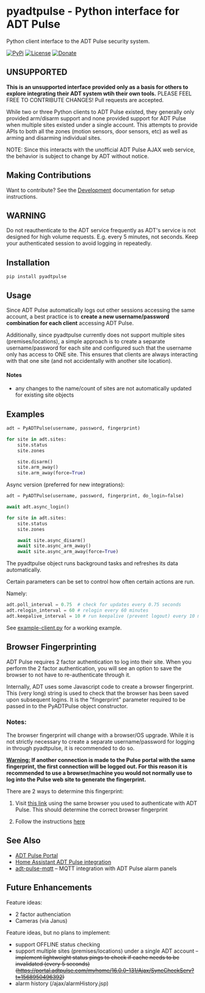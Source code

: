 # pyadtpulse - Python interface for ADT Pulse

Python client interface to the ADT Pulse security system.

[![PyPi](https://img.shields.io/pypi/v/pyadtpulse.svg)](https://pypi.python.org/pypi/pyadtpulse)
[![License](https://img.shields.io/badge/License-Apache%202.0-blue.svg)](https://opensource.org/licenses/Apache-2.0)
[![Donate](https://img.shields.io/badge/Donate-PayPal-green.svg)](https://www.paypal.com/cgi-bin/webscr?cmd=_donations&business=WREP29UDAMB6G)

## UNSUPPORTED

**This is an unsupported interface provided only as a basis for others to explore integrating
their ADT system wtih their own tools.**  PLEASE FEEL FREE TO CONTRIBUTE CHANGES! Pull requests are accepted.

While two or three Python clients to ADT Pulse existed, they generally only provided
arm/disarm support and none provided support for ADT Pulse when multiple sites existed
under a single account. This attempts to provide APIs to both all the zones (motion
sensors, door sensors, etc) as well as arming and disarming individual sites.

NOTE: Since this interacts with the unofficial ADT Pulse AJAX web service, the
behavior is subject to change by ADT without notice.

## Making Contributions
Want to contribute? See the [Development](./DEVELOPMENT.md) documentation for setup instructions.

## WARNING

Do not reauthenticate to the ADT service frequently as ADT's service is not designed for high volume requests. E.g. every 5 minutes, not seconds. Keep your authenticated session to avoid logging in repeatedly.

## Installation

```
pip install pyadtpulse
```

## Usage

Since ADT Pulse automatically logs out other sessions accessing the same account, a best practice is
to **create a new username/password combination for each client** accessing ADT Pulse.

Additionally, since pyadtpulse currently does not support multiple sites (premises/locations), a
simple approach is to create a separate username/password for each site and configured such that
the username only has access to ONE site. This ensures that clients are always interacting with
that one site (and not accidentally with another site location).

#### Notes

- any changes to the name/count of sites are not automatically updated for existing site objects

## Examples

```python
adt = PyADTPulse(username, password, fingerprint)

for site in adt.sites:
    site.status
    site.zones

    site.disarm()
    site.arm_away()
    site.arm_away(force=True)
```

Async version (preferred for new integrations):

```python
adt = PyADTPulse(username, password, fingerprint, do_login=false)

await adt.async_login()

for site in adt.sites:
    site.status
    site.zones

    await site.async_disarm()
    await site.async_arm_away()
    await site.async_arm_away(force=True)
```

The pyadtpulse object runs background tasks and refreshes its data automatically.

Certain parameters can be set to control how often certain actions are run.

Namely:

```python
adt.poll_interval = 0.75  # check for updates every 0.75 seconds
adt.relogin_interval = 60 # relogin every 60 minutes
adt.keepalive_interval = 10 # run keepalive (prevent logout) every 10 minutes
```

See [example-client.py](example-client.py) for a working example.

## Browser Fingerprinting

ADT Pulse requires 2 factor authentication to log into their site. When you perform the 2 factor authentication, you will see an option to save the browser to not have to re-authenticate through it.

Internally, ADT uses some Javascript code to create a browser fingerprint. This (very long) string is used to check that the browser has been saved upon subsequent logins. It is the "fingerprint" parameter required to be passed in to the PyADTPulse object constructor.

### Notes:

The browser fingerprint will change with a browser/OS upgrade.  While it is not strictly necessary to create a separate username/password for logging in through pyadtpulse, it is recommended to do so.

**<ins>Warning:</ins> If another connection is made to the Pulse portal with the same fingerprint, the first connection will be logged out.  For this reason it is recommended to use a browser/machine you would not normally use to log into the Pulse web site to generate the fingerprint.**


There are 2 ways to determine this fingerprint:

1. Visit [this link](https://rawcdn.githack.com/homeassistant-projects/pyadtpulse/5fe719d2bea2b6e68aec0588c4d92f363223424d/doc/browser_fingerprint.html) using the same browser you used to authenticate with ADT Pulse. This should determine the correct browser fingerprint

2. Follow the instructions [here](https://github.com/mrjackyliang/homebridge-adt-pulse#configure-2-factor-authentication)

## See Also

- [ADT Pulse Portal](https://portal.adtpulse.com/)
- [Home Assistant ADT Pulse integration](https://github.com/homeassistant-projects/hass-adtpulse)
- [adt-pulse-mqtt](https://github.com/adt-pulse-mqtt/adt-pulse-mqtt) – MQTT integration with ADT Pulse alarm panels

## Future Enhancements

Feature ideas:

- 2 factor authenciation
- Cameras (via Janus)

Feature ideas, but no plans to implement:

- support OFFLINE status checking
- support multiple sites (premises/locations) under a single ADT account
  ~~- implement lightweight status pings to check if cache needs to be invalidated (every 5 seconds) (https://portal.adtpulse.com/myhome/16.0.0-131/Ajax/SyncCheckServ?t=1568950496392)~~
- alarm history (/ajax/alarmHistory.jsp)
